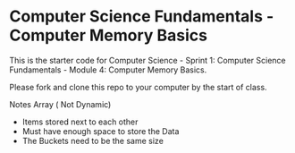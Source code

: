 # Computer Science Fundamentals - Computer Memory Basics

This is the starter code for Computer Science - Sprint 1: Computer Science Fundamentals - Module 4: Computer Memory Basics.

Please fork and clone this repo to your computer by the start of class.

Notes
Array ( Not Dynamic)

- Items stored next to each other
- Must have enough space to store the Data
- The Buckets need to be the same size
